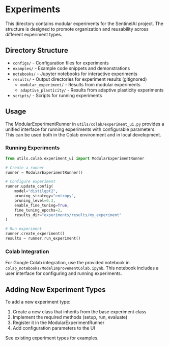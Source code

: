 # Experiments

This directory contains modular experiments for the SentinelAI project. The structure is designed
to promote organization and reusability across different experiment types.

## Directory Structure

- `configs/` - Configuration files for experiments
- `examples/` - Example code snippets and demonstrations
- `notebooks/` - Jupyter notebooks for interactive experiments
- `results/` - Output directories for experiment results (gitignored)
  - `modular_experiment/` - Results from modular experiments
  - `adaptive_plasticity/` - Results from adaptive plasticity experiments
- `scripts/` - Scripts for running experiments

## Usage

The ModularExperimentRunner in `utils/colab/experiment_ui.py` provides a unified interface
for running experiments with configurable parameters. This can be used both in the Colab
environment and in local development.

### Running Experiments

```python
from utils.colab.experiment_ui import ModularExperimentRunner

# Create a runner
runner = ModularExperimentRunner()

# Configure experiment
runner.update_config(
    model="distilgpt2",
    pruning_strategy="entropy",
    pruning_level=0.3,
    enable_fine_tuning=True,
    fine_tuning_epochs=2,
    results_dir="experiments/results/my_experiment"
)

# Run experiment
runner.create_experiment()
results = runner.run_experiment()
```

### Colab Integration

For Google Colab integration, use the provided notebook in `colab_notebooks/ModelImprovementColab.ipynb`.
This notebook includes a user interface for configuring and running experiments.

## Adding New Experiment Types

To add a new experiment type:

1. Create a new class that inherits from the base experiment class
2. Implement the required methods (setup, run, evaluate)
3. Register it in the ModularExperimentRunner
4. Add configuration parameters to the UI

See existing experiment types for examples.